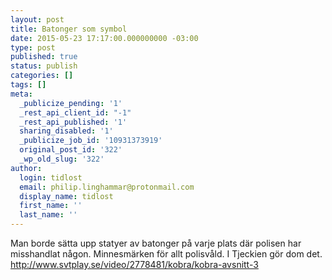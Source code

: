 ```yaml
---
layout: post
title: Batonger som symbol
date: 2015-05-23 17:17:00.000000000 -03:00
type: post
published: true
status: publish
categories: []
tags: []
meta:
  _publicize_pending: '1'
  _rest_api_client_id: "-1"
  _rest_api_published: '1'
  sharing_disabled: '1'
  _publicize_job_id: '10931373919'
  original_post_id: '322'
  _wp_old_slug: '322'
author:
  login: tidlost
  email: philip.linghammar@protonmail.com
  display_name: tidlost
  first_name: ''
  last_name: ''
---
```

Man borde sätta upp statyer av batonger på varje plats där polisen har misshandlat någon. Minnesmärken för allt polisvåld. I Tjeckien gör dom det. http://www.svtplay.se/video/2778481/kobra/kobra-avsnitt-3
